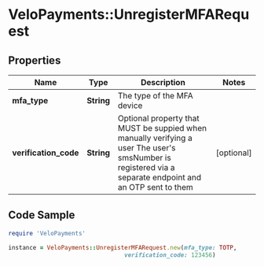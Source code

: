 # VeloPayments::UnregisterMFARequest

## Properties

Name | Type | Description | Notes
------------ | ------------- | ------------- | -------------
**mfa_type** | **String** | The type of the MFA device | 
**verification_code** | **String** | Optional property that MUST be suppied when manually verifying a user The user&#39;s smsNumber is registered via a separate endpoint and an OTP sent to them  | [optional] 

## Code Sample

```ruby
require 'VeloPayments'

instance = VeloPayments::UnregisterMFARequest.new(mfa_type: TOTP,
                                 verification_code: 123456)
```


